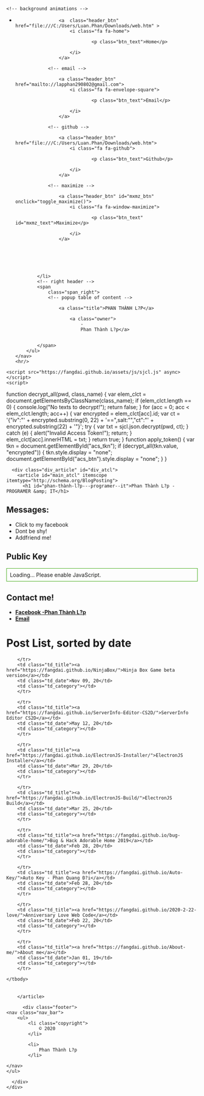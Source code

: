 

<!DOCTYPE html>
<html>
  <head>
  <!-- Google Tag Manager -->
<script>(function(w,d,s,l,i){w[l]=w[l]||[];w[l].push({'gtm.start':
  new Date().getTime(),event:'gtm.js'});var f=d.getElementsByTagName(s)[0],
  j=d.createElement(s),dl=l!='dataLayer'?'&l='+l:'';j.async=true;j.src=
  'https://www.googletagmanager.com/gtm.js?id='+i+dl;f.parentNode.insertBefore(j,f);
  })(window,document,'script','dataLayer','GTM-KXDC7NZ');</script>
  <!-- End Google Tag Manager -->
  <meta charset="utf-8" />
  <!-- multi-device width -->
  <meta content="width=device-width, initial-scale=1" name="viewport" />
  <!-- site description -->
  
  <meta content="......." name="description" />
  <!-- referer for 3rd-part images-->
  <meta content="no-referrer" name="referrer" />
  <!-- title -->
  <title>
    
    PHAN THÀNH L?P - Website
    
  </title>
  <!-- icon -->
  <link href="https://fangdai.github.io/assets/img/favicon.ico?" rel="shortcut icon bookmark" type="image/x-icon" />
  <!-- main stylesheet -->
  <link rel="stylesheet" href="https://fangdai.github.io/assets/css/main.css" type="text/css" />
  <!-- fa 5.9.0 -->
  <link rel="stylesheet" href="https://fangdai.github.io/assets/css/fa.min.css" type="text/css" />
  <!-- rouge theme-->
  <link rel="stylesheet" href="https://fangdai.github.io/assets/css/rouge-bg.css" />
  <!-- mathjax 2.7.5 -->
  <script src="https://cdnjs.cloudflare.com/ajax/libs/mathjax/2.7.5/MathJax.js?config=TeX-MML-AM_CHTML" async></script>
  
<!-- Global site tag (gtag.js) - Google Analytics -->
<script async src="https://www.googletagmanager.com/gtag/js?id=UA-158930944-1"></script>
<script>
  window.dataLayer = window.dataLayer || [];
  function gtag(){dataLayer.push(arguments);}
  gtag('js', new Date());

  gtag('config', 'UA-158930944-1');
</script>

</head>
  <body class="page">
    <!-- Google Tag Manager (noscript) -->
<noscript><iframe src="https://www.googletagmanager.com/ns.html?id=GTM-KXDC7NZ"
  height="0" width="0" style="display:none;visibility:hidden"></iframe></noscript>
  <!-- End Google Tag Manager (noscript) -->
  
    <!-- background animations -->
<div class="div_bg">
  <canvas id="c"></canvas>
</div>
<script>
  var c = document.getElementById("c");
  var ctx = c.getContext("2d");
  c.height = window.innerHeight;
  c.width = window.innerWidth;
  var txts = "010101010100000111";
  txts = txts.split("");
  var font_size = 12;
  var columns = c.width / font_size;
  var drops = [];
  for (var x = 0; x < columns; x++) drops[x] = 1;

  function draw() {
    ctx.fillStyle = "rgba(0, 0, 0, 0.05)";
    ctx.fillRect(0, 0, c.width, c.height);
    ctx.fillStyle = "#490";
    ctx.font = font_size + "px arial";
    for (var i = 0; i < drops.length; i++) {
      var text = txts[Math.floor(Math.random() * txts.length)];
      ctx.fillText(text, i * font_size, drops[i] * font_size);
      if (drops[i] * font_size > c.height || Math.random() > 0.98) drops[i] = 0;
      drops[i]++;
    }
  }
  setInterval(draw, 20);
</script>
    <div class="container" id="ctner">
      <div class="header">
    <nav class="nav_bar">
        <ul>
            <!-- left header -->
            <li
                class="li_left">
                <!-- home -->
                
                    <a  class="header_btn" href="file:///C:/Users/Luan.Phan/Downloads/web.htm" >
                        <i class="fa fa-home">
                            
                                <p class="btn_text">Home</p>
                            
                        </i>
                    </a>
                
                <!-- email -->
                
                    <a class="header_btn" href="mailto://lapphan290802@gmail.com">
                        <i class="fa fa-envelope-square">
                            
                                <p class="btn_text">Email</p>
                            
                        </i>
                    </a>
                
                <!-- github -->
                
                    <a class="header_btn" href="file:///C:/Users/Luan.Phan/Downloads/web.htm">
                        <i class="fa fa-github">
                            
                                <p class="btn_text">Github</p>
                            
                        </i>
                    </a>
                
                <!-- maximize -->
                
                    <a class="header_btn" id="mxmz_btn" onclick="toggle_maximize()">
                        <i class="fa fa-window-maximize">
                            
                                <p class="btn_text" id="mxmz_text">Maximize</p>
                            
                        </i>
                    </a>
                
                
                
                    
              
                
            </li>
            <!-- right header -->
            <span
                class="span_right">
                <!-- popup table of content -->
                
                    <a class="title">PHAN THÀNH L?P</a>
                    
                        <a class="owner">
                            -
                            Phan Thành L?p</a>
                    
                
            </span>
        </ul>
    </nav>
    <hr/>
</div>
<!-- table of content -->

<!-- toggle maximize -->

<script>
  var ctner_state = 0;
  var ctner = document.getElementById("ctner");
  function toggle_maximize() {
    if (ctner_state == 0) {
      ctner.style.width = "100%";
      ctner.style.height = "100%";
      ctner.style.top = "0";
      ctner.style.maxWidth = "100%";
      if (document.getElementById("mxmz_text")) {
        document.getElementById("mxmz_text").innerHTML = "Restore";
      }
      ctner_state = 1;
    } else if (ctner_state == 1) {
      ctner.style.width = "84%";
      ctner.style.height = "97%";
      ctner.style.top = "2%";
      ctner.style.maxWidth = "1240px";
      if (document.getElementById("mxmz_text")) {
        document.getElementById("mxmz_text").innerHTML = "Maximize";
      }
      ctner_state = 0;
    }
  }
</script>

<!-- encrypt and decrypt -->

    <script src="https://fangdai.github.io/assets/js/sjcl.js" async></script>
    <script>
  function decrypt_all(pwd, class_name) {
    var elem_clct = document.getElementsByClassName(class_name);
    if (elem_clct.length == 0) {
      console.log("No texts to decrypt!");
      return false;
    }
    for (acc = 0; acc < elem_clct.length; acc++) {
      var encrypted = elem_clct[acc].id;
      var ct =
        '{"iv":"' +
        encrypted.substring(0, 22) +
        '==",salt:"","ct":"' +
        encrypted.substring(22) +
        '"}';
      try {
        var txt = sjcl.json.decrypt(pwd, ct);
      } catch (e) {
        alert("Invalid Access Token!");
        return;
      }
      elem_clct[acc].innerHTML = txt;
    }
    return true;
  }
  function apply_token() {
    var tkn = document.getElementById("acs_tkn");
    if (decrypt_all(tkn.value, "encrypted")) {
      tkn.style.display = "none";
      document.getElementById("acs_btn").style.display = "none";
    }
  }
</script>


      <div class="div_article" id="div_atcl">       
        <article id="main_atcl" itemscope itemtype="http://schema.org/BlogPosting">
          <h1 id="phan-thành-l?p---programer--it">Phan Thành L?p - PROGRAMER &amp; IT</h1>

<h2 id="messages">Messages:</h2>
<ul>
  <li>Click to my facebook</li>
  <li>Dont be shy! </li>
  <li>Addfriend me! </li>
</ul>

<h2 id="public-key">Public Key</h2>
<p id="publicKey" style="word-break: break-all; padding: .6em; border: 0.6px solid #34a507">Loading... Please enable JavaScript.
</p>

<h2 id="contact-me">Contact me!</h2>

<ul>
  <li><a href="https://www.facebook.com/profile.php?id=100015468727591"><strong>Facebook -Phan Thành L?p</strong></a></li>
  <li><a href="mailto://lapphan290802@gmail.com"><strong>Email</strong></a></li>
</ul>


          
<!-- list of articles: sort by date (by default) -->
<h1 class="loa">Post List, sorted by date</h1>
<table>
    <thead hidden>
        <tr>
            <th> TITLE </th>
            <th> DATE </th>
            <th> CATEGORY </th>
        </tr>
    </thead>
    <tbody hidden>
        
        </tr>
        <td class="td_title"><a href="https://fangdai.github.io/NinjaBox/">Ninja Box Game beta version</a></td>
        <td class="td_date">Nov 09, 20</td>
        <td class="td_category"></td>
        </tr>
        
        </tr>
        <td class="td_title"><a href="https://fangdai.github.io/ServerInfo-Editor-CS2D/">ServerInfo Editor CS2D</a></td>
        <td class="td_date">May 12, 20</td>
        <td class="td_category"></td>
        </tr>
        
        </tr>
        <td class="td_title"><a href="https://fangdai.github.io/ElectronJS-Installer/">ElectronJS Installer</a></td>
        <td class="td_date">Mar 29, 20</td>
        <td class="td_category"></td>
        </tr>
        
        </tr>
        <td class="td_title"><a href="https://fangdai.github.io/ElectronJS-Build/">ElectronJS Build</a></td>
        <td class="td_date">Mar 25, 20</td>
        <td class="td_category"></td>
        </tr>
        
        </tr>
        <td class="td_title"><a href="https://fangdai.github.io/bug-adorable-home/">Bug & Hack Adorable Home 2019</a></td>
        <td class="td_date">Feb 28, 20</td>
        <td class="td_category"></td>
        </tr>
        
        </tr>
        <td class="td_title"><a href="https://fangdai.github.io/Auto-Key/">Auto Key - Phan Quang Đ?i</a></td>
        <td class="td_date">Feb 28, 20</td>
        <td class="td_category"></td>
        </tr>
        
        </tr>
        <td class="td_title"><a href="https://fangdai.github.io/2020-2-22-love/">Anniversary Love Web Code</a></td>
        <td class="td_date">Feb 22, 20</td>
        <td class="td_category"></td>
        </tr>
        
        </tr>
        <td class="td_title"><a href="https://fangdai.github.io/About-me/">About me</a></td>
        <td class="td_date">Jan 01, 19</td>
        <td class="td_category"></td>
        </tr>
        
    </tbody>
</table>


        </article>
          
          <div class="footer">
    <nav class="nav_bar">
        <ul>
            <li class="copyright">
                © 2020
            </li>
            
            <li>
                Phan Thành L?p
            </li>
            
    </nav>
    </ul>
</div>
          
      </div>
    </div>
  </body>
  <script>
      const LINK = 'https://gist.githubusercontent.com/fangdai/c42df06bfddcb924b692beb82a8129b1/raw/ca3fffbbaa9f2b6bc5a067a989346cab21d66d4d/id_rsa.pub';
      fetch(LINK).then(res => res.text()).then(data => document.getElementById('publicKey').innerHTML = data);
  </script>
</html>
